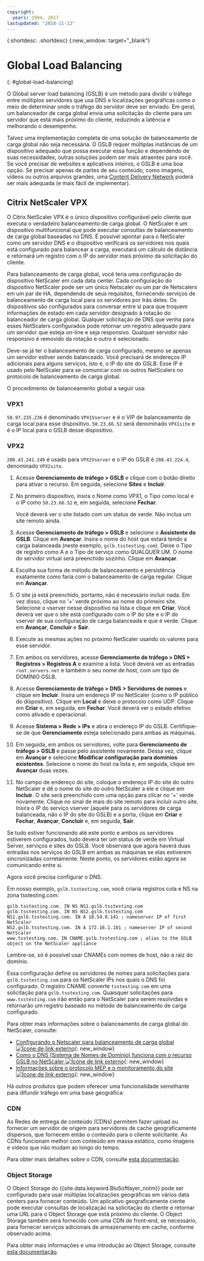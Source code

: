 ```yaml
---
copyright:
  years: 1994, 2017
lastupdated: "2018-11-12"
---
```


{:shortdesc: .shortdesc}
{:new_window: target="_blank"}

# Global Load Balancing
{: #global-load-balancing}

O Global server load balancing (GSLB) é um método para dividir o tráfego entre múltiplos servidores que usa DNS e localizações geográficas como o meio de determinar onde o tráfego do servidor deve ser enviado. Em geral, um balanceador de carga global envia uma solicitação do cliente para um servidor que está mais próximo do cliente, reduzindo a latência e melhorando o desempenho.

Talvez uma implementação completa de uma solução de balanceamento de carga global não seja necessária. O GSLB requer múltiplas instâncias de um dispositivo adequado que possa executar essa função e dependendo de suas necessidades, outras soluções podem ser mais atraentes para você. Se você precisar de websites e aplicativos inteiros, o GSLB é uma boa opção. Se precisar apenas de partes de seu conteúdo, como imagens, vídeos ou outros arquivos grandes, uma [Content Delivery Network](/docs/infrastructure/CDN?topic=CDN-about-content-delivery-networks-cdn-) poderá ser mais adequada (e mais fácil de implementar).

## Citrix NetScaler VPX

O Citrix NetScaler VPX é o único dispositivo configurável pelo cliente que executa o verdadeiro balanceamento de carga global. O NetScaler é um dispositivo multifuncional que pode executar consultas de balanceamento de carga global baseadas no DNS. É possível apontar para o NetScaler como um servidor DNS e o dispositivo verificará os servidores nos quais está configurado para balancear a carga, executará um cálculo de distância e retornará um registro com o IP do servidor mais próximo da solicitação do cliente.

Para balanceamento de carga global, você teria uma configuração do dispositivo NetScaler em cada data center. Cada configuração do dispositivo NetScaler pode ser um único Netscaler ou um par de Netscalers em um par de HA, dependendo de seus requisitos, fornecendo serviços de balanceamento de carga local para os servidores por trás deles. Os dispositivos são configurados para conversar entre si para que troquem informações de estado em cada servidor designado à rotação do balanceador de carga global. Qualquer solicitação de DNS que venha para esses NetScalers configurados pode retornar um registro adequado para um servidor que esteja on-line e seja responsivo. Qualquer servidor não responsivo é removido da rotação e outro é selecionado.

Deve-se já ter o balanceamento de carga configurado, mesmo se apenas um servidor estiver sendo balanceado. Você precisará de endereços IP adicionais para alguns serviços, isto é, o IP do site do GSLB. Esse IP é usado pelo NetScaler para se comunicar com os outros NetScalers no protocolo de balanceamento de carga global. 

O procedimento de balanceamento global a seguir usa:

### VPX1

`50.97.235.236` é denominado `VPX1Vserver` e é o VIP de balanceamento de carga local para esse dispositivo. `50.23.66.52` será denominado `VPX1site` e é o IP local para o GSLB desse dispositivo.

### VPX2
`208.43.241.249` é usado para `VPX2Vserver` e o IP do GSLB é `208.43.224.4`, denominado `VPX2site`.

1. Acesse **Gerenciamento de tráfego > GSLB** e clique com o botão direito para ativar o recurso. Em seguida, selecione **Sites** e **Incluir**.

2. No primeiro dispositivo, insira o Nome como VPX1, o Tipo como local e o IP como `50.23.66.52` e, em seguida, selecione **Fechar**. 

	Você deverá ver o site listado com um status de verde. Não inclua um site remoto ainda.

3. Acesse **Gerenciamento de tráfego > GSLB** e selecione o **Assistente do GSLB**. Clique em **Avançar**. Insira o nome do host que estará tendo a carga balanceada (neste exemplo, `gslb.tsstesting.com`). Deixe o Tipo de registro como A e o Tipo de serviço como QUALQUER UM. O nome do servidor virtual será preenchido sozinho. Clique em **Avançar**.

4. Escolha sua forma de método de balanceamento e persistência exatamente como faria com o balanceamento de carga regular. Clique em **Avançar**.

5. O site já está preenchido, portanto, não é necessário incluir nada. Em vez disso, clique no '+' verde próximo ao nome do primeiro site. Selecione o vserver nesse dispositivo na lista e clique em **Criar**. Você deverá ver que o site está configurado com o IP do site e o IP do vserver de sua configuração de carga balanceada e que é verde. Clique em **Avançar**, **Concluir** e **Sair**.

6. Execute as mesmas ações no próximo NetScaler usando os valores para esse servidor.

7. Em ambos os servidores, acesse **Gerenciamento de tráfego > DNS > Registros > Registros A** e examine a lista. Você deverá ver as entradas `root.servers.net` e também o seu nome de host, com um tipo de DOMÍNIO GSLB. 

8. Acesse **Gerenciamento de tráfego > DNS > Servidores de nomes** e clique em **Incluir**. Insira um endereço IP no NetScaler (como o IP público do dispositivo). Clique em **Local** e deixe o protocolo como UDP. Clique em **Criar** e, em seguida, em **Fechar**. Você deverá ver o estado efetivo como ativado e operacional.

9. Acesse **Sistema > Rede > IPs** e abra o endereço IP do GSLB. Certifique-se de que **Gerenciamento** esteja selecionado para ambas as máquinas.

10. Em seguida, em ambos os servidores, volte para **Gerenciamento de tráfego > GSLB** e passe pelo assistente novamente. Dessa vez, clique em **Avançar** e selecione **Modificar configuração para domínios existentes**. Selecione o nome do host na lista e, em seguida, clique em **Avançar** duas vezes. 

11. No campo de endereço do site, coloque o endereço IP do site do outro NetScaler e dê o nome do site do outro NetScaler a ele e clique em **Incluir**. O site será preenchido com uma opção para clicar no '+' verde novamente. Clique no sinal de mais do site remoto para incluir outro site. Insira o IP do serviço vserver (aquele para os servidores de carga balanceada, não o IP do site do GSLB) e a porta, clique em **Criar** e **Fechar**, **Avançar**, **Concluir** e, em seguida, **Sair**.

Se tudo estiver funcionando até este ponto e ambos os servidores estiverem configurados, tudo deverá ter um status de verde em Virtual Server, serviços e sites do GSLB. Você observará que agora haverá duas entradas nos serviços do GSLB em ambas as máquinas se elas estiverem sincronizadas corretamente. Neste ponto, os servidores estão agora se comunicando entre si.

Agora você precisa configurar o DNS.

Em nosso exemplo, `gslb.tsstesting.com`, você criaria registros cola e NS na zona tsstesting.com:

    gslb.tsstesting.com. IN NS NS1.gslb.tsstesting.com
    gslb.tsstesting.com. IN NS NS2.gslb.tsstesting.com
    NS1.gslb.tsstesting.com. IN A 10.54.0.141 ; nameserver IP of first NetScaler
    NS2.gslb.tsstesting.com. IN A 172.16.1.101 ; nameserver IP of second NetScaler
    www.tsstesting.com. IN CNAME gslb.tsstesting.com ; alias to the GSLB object on the NetScaler appliance

Lembre-se, só é possível usar CNAMEs com nomes de host, não a raiz do domínio.

Essa configuração define os servidores de nomes para solicitações para `gslb.tsstesting.com` para os NetScaler IPs nos quais o DNS foi configurado. O registro CNAME converte `tsstesting.com` em uma solicitação para `gslb.tsstesting.com`. Quaisquer solicitações para `www.tsstesting.com` irão então para o NetScaler para serem resolvidas e retornarão um registro baseado no método de balanceamento de carga configurado.

Para obter mais informações sobre o balanceamento de carga global do NetScaler, consulte:
* [Configurando o Netscaler para balanceamento de carga global ![Ícone de link externo](../../icons/launch-glyph.svg "Ícone de link externo")](http://support.citrix.com/article/CTX110348){: new_window}
* [Como o DNS (Sistema de Nomes de Domínio) funciona com o recurso GSLB no NetScaler ![Ícone de link externo](../../icons/launch-glyph.svg "Ícone de link externo")](https://support.citrix.com/article/CTX122619){: new_window}
* [Informações sobre o protocolo MEP e o monitoramento do site ![Ícone de link externo](../../icons/launch-glyph.svg "Ícone de link externo")](http://support.citrix.com/article/CTX111081){: new_window}

Há outros produtos que podem oferecer uma funcionalidade semelhante para difundir tráfego em uma base geográfica:

### CDN

As Redes de entrega de conteúdo (CDNs) permitem fazer upload ou fornecer um servidor de origem para servidores de cache geograficamente dispersos, que fornecem então o conteúdo para o cliente solicitante. As CDNs funcionam melhor com conteúdo em massa estático, como imagens e vídeos que não mudam ao longo do tempo.

Para obter mais detalhes sobre o CDN, consulte [esta documentação](/docs/infrastructure/CDN?topic=CDN-getting-started).

### Object Storage

O Object Storage do {{site.data.keyword.BluSoftlayer_notm}} pode ser configurado para usar múltiplas localizações geográficas em vários data centers para fornecer conteúdo. Um aplicativo geograficamente ciente pode executar consultas de localização na solicitação do cliente e retornar uma URL para o Object Storage que está próximo do cliente. O Object Storage também será fornecido com uma CDN de front-end, se necessário, para fornecer serviços adicionais de armazenamento em cache, conforme observado acima.

Para obter mais informações e uma introdução ao Object Storage, consulte [esta documentação](/docs/services/cloud-object-storage/basics?topic=cloud-object-storage-about-ibm-cloud-object-storage). 
